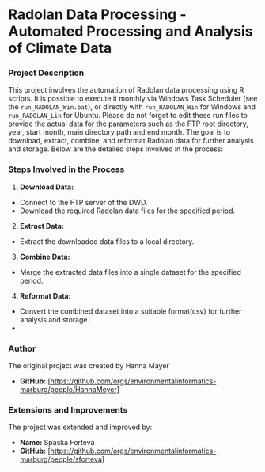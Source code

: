 # Radolan Data Processing - Automated Processing and Analysis of Climate Data

### Project Description

This project involves the automation of Radolan data processing using R scripts. It is possible to execute it monthly via Windows Task Scheduler (see the `run_RADOLAN_Win.bat`), or directly with `run_RADOLAN_Win` for Windows and `run_RADOLAN_Lin` for Ubuntu. Please do not forget to edit these run files to provide the actual data for the parameters such as the FTP root directory, year, start month, main directory path and,end month. The goal is to download, extract, combine, and reformat Radolan data for further analysis and storage. Below are the detailed steps involved in the process:

 ### Steps Involved in the Process
  
1. **Download Data:**
  - Connect to the FTP server of the DWD.
  - Download the required Radolan data files for the specified period.

2. **Extract Data:**
  - Extract the downloaded data files to a local directory.

3. **Combine Data:**
  - Merge the extracted data files into a single dataset for the specified period.

4. **Reformat Data:**
  - Convert the combined dataset into a suitable format(csv) for further analysis and storage.
  - 
### Author

The original project was created by Hanna Mayer
- **GitHub:** [https://github.com/orgs/environmentalinformatics-marburg/people/HannaMeyer] 
### Extensions and Improvements

The project was extended and improved by:

- **Name:** Spaska Forteva
- **GitHub:** [https://github.com/orgs/environmentalinformatics-marburg/people/sforteva] 

